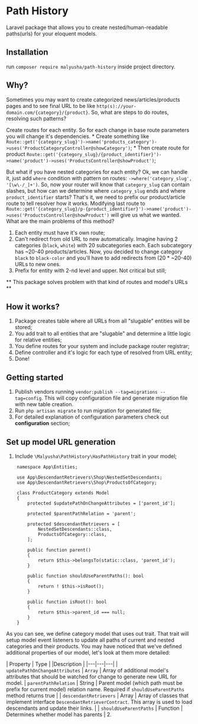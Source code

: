 # Path History
Laravel package that allows you to create nested/human-readable paths(urls) for your eloquent models.

## Installation
run `composer require malyusha/path-history` inside project directory.

## Why?
Sometimes you may want to create categorized news/articles/products pages and to see final URL to be like
`http(s)://your-domain.com/{category}/{product}`. So, what are steps to do routes, resolving such patterns?

Create routes for each entity. So for each change in base route parameters you will change it's dependencies.
    * Create something like `Route::get('{category_slug}')->name('products_category')->uses('ProductCategoryController@showCategory')`;
    * Then create route for product `Route::get('{category_slug}/{product_identifier}')->name('product')->uses('ProductsController@showProduct')`;
    
But what if you have nested categories for each entity? Ok, we can handle it, just add `where` condition with pattern on routes:
`->where('category_slug', '[\w\-/_]+')`. So, now your router will know that `category_slug` can contain slashes, but
how can we determine where `category_slug` ends and where `product_identifier` starts? That's it, we need to prefix
our product/article route to tell resolver how it works.
Modifying last route to `Route::get('{category_slug}/p-{product_identifier}')->name('product')->uses('ProductsController@showProduct')`
will give us what we wanted. What are the main problems of this method?

1. Each entity must have it's own route;
2. Can't redirect from old URL to new automatically. Imagine having 2 categories (`black`, `white`) with 20 subcategories each.
Each subcategory has ~20-40 products/articles. Now, you decided to change category `black` to `black-color` and you'll
have to add redirects from (20 * ~20-40) URLs to new ones.
3. Prefix for entity with 2-nd level and upper. Not critical but still;

** This package solves problem with that kind of routes and model's URLs **

## How it works?
1. Package creates table where all URLs from all "slugable" entities will be stored;
2. You add trait to all entities that are "slugable" and determine a little logic for relative entities;
3. You define routes for your system and include package router registrar;
4. Define controller and it's logic for each type of resolved from URL entity;
5. Done!

## Getting started
1. Publish vendors running `vendor:publish --tag=migrations --tag=config`. This will copy configuration file and generate migration file
with new table creation.
2. Run `php artisan migrate` to run migration for generated file;
3. For detailed explanation of configuration parameters check out **configuration** section;

## Set up model URL generation

1. Include `\Malyusha\PathHistory\HasPathHistory` trait in your model;
```
    namespace App\Entities;
    
    use App\DescendantRetrievers\Shop\NestedSetDescendants;
    use App\DescendantRetrievers\Shop\ProductsOfCategory;
    
    class ProductCategory extends Model
    {
        protected $updatePathOnChangeAttributes = ['parent_id'];
        
        protected $parentPathRelation = 'parent';
    
        protected $descendantRetrievers = [
            NestedSetDescendants::class,
            ProductsOfCategory::class,
        ];
        
        public function parent()
        {
            return $this->belongsTo(static::class, 'parent_id');
        }
        
        public function shouldUseParentPaths(): bool
        {
            return ! $this->isRoot();
        }
        
        public function isRoot(): bool
        {
            return $this->parent_id === null;
        }
    }
```

As you can see, we define category model that uses out trait. That trait will setup model event listeners to update 
all paths of current and nested categories and their products.
You may have noticed that we've defined additional properties of our model, let's look at them more detailed:

| Property | Type | |Description |
|---|---|---|
| `updatePathOnChangeAttributes`   | `Array` | Array of additional model's attributes that should be watched for change to generate new URL for model.
| `parentPathRelation` | String | Parent model (which path must be prefix for current model) relation name. Required if `shouldUseParentPaths` method returns true  |
| `descendantRetrievers` | Array | Array of classes that implement interface `DescendantRetrieverContract`. This array is used to load descendants and update their links. |
| `shouldUseParentPaths` | Function | Determines whether model has parents |
2. 
